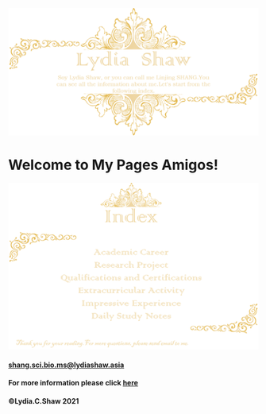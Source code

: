 ![Soy Lydia Shaw, or you can call me Linjing SHANG.You can see all the information about me.Let's start from the following index.](https://github.com/LydiaCShaw/LydiaShaw.github.io/blob/gh-pages/main_page1.png?raw=true)
# Welcome to My Pages Amigos!
![image](https://github.com/LydiaCShaw/LydiaShaw.github.io/blob/gh-pages/main_page2.png?raw=true)
####                    shang.sci.bio.ms@lydiashaw.asia
####                For more information please click [here](http://lydiashow.asia/main_page)

####                           ©Lydia.C.Shaw 2021
                    
	
